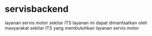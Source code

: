 # servisbackend
layanan servis motor sekitar ITS
layanan ini dapat dimanfaatkan oleh masyarakat sekitar ITS yang membutuhkan layanan servis motor
